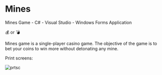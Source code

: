# Mines

Mines Game - C# - Visual Studio - Windows Forms Application

:moneybag: or :bomb:

Mines game is a single-player casino game. The objective of the game is to bet your coins to win more without detonating any mine.

Print screens:


![prtsc](https://user-images.githubusercontent.com/32882041/34389056-07288928-eb40-11e7-8d0f-cb8a41e7cd9d.jpg)
